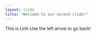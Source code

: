 ```yaml
---
layout: slide
title: "Welcome to our second slide!"
---
```

This is Linh
Use the left arrow to go back!
